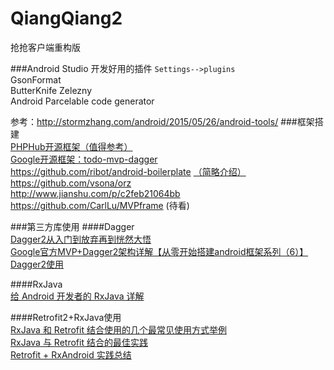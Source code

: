 # QiangQiang2
抢抢客户端重构版

###Android Studio 开发好用的插件
`Settings-->plugins`  
GsonFormat  
ButterKnife Zelezny  
Android Parcelable code generator

参考：http://stormzhang.com/android/2015/05/26/android-tools/
###框架搭建  
[PHPHub开源框架（值得参考）](https://github.com/CycloneAxe/phphub-android)  
[Google开源框架：todo-mvp-dagger](https://github.com/googlesamples/android-architecture/tree/todo-mvp-dagger/)  
https://github.com/ribot/android-boilerplate  [（简略介绍）](http://xuyushi.github.io/2016/06/18/Android%20APP%20%E6%96%B0%E6%A1%86%E6%9E%B6/)  
https://github.com/vsona/orz  
http://www.jianshu.com/p/c2feb21064bb  
https://github.com/CarlLu/MVPframe  (待看)  


###第三方库使用
####Dagger  
[Dagger2从入门到放弃再到恍然大悟](http://www.jianshu.com/p/39d1df6c877d)  
[Google官方MVP+Dagger2架构详解【从零开始搭建android框架系列（6）】](http://www.jianshu.com/p/01d3c014b0b1 )  
[Dagger2使用](http://www.jianshu.com/p/c2feb21064bb)  

####RxJava  
[给 Android 开发者的 RxJava 详解](http://gank.io/post/560e15be2dca930e00da1083#toc_26)  

####Retrofit2+RxJava使用  
[RxJava 和 Retrofit 结合使用的几个最常见使用方式举例](https://github.com/rengwuxian/RxJavaSamples)  
[RxJava 与 Retrofit 结合的最佳实践](http://gank.io/post/56e80c2c677659311bed9841?from=timeline&isappinstalled=0&nsukey=g1D1Y6PMp3BW%2B0%2F%2Butx4StSJxcUCTm4%2BN8T7LnPNCCeQEY1lzm6oKvXdbrlAD4E9T%2FB1quV75jJB7H9zjcRxTQ%3D%3D)  
[Retrofit + RxAndroid 实践总结](http://blog.csdn.net/feelang/article/details/51840022)  
